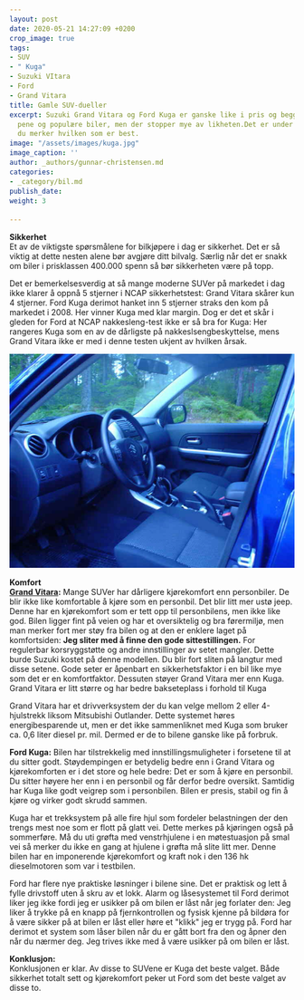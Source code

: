 ```yaml
---
layout: post
date: 2020-05-21 14:27:09 +0200
crop_image: true
tags:
- SUV
- " Kuga"
- Suzuki VItara
- Ford
- Grand Vitara
title: Gamle SUV-dueller
excerpt: Suzuki Grand Vitara og Ford Kuga er ganske like i pris og begge er meget
  pene og populære biler, men der stopper mye av likheten.Det er under prøvekjøring
  du merker hvilken som er best.
image: "/assets/images/kuga.jpg"
image_caption: ''
author: _authors/gunnar-christensen.md
categories:
- _category/bil.md
publish_date: 
weight: 3

---
```

**Sikkerhet**  
Et av de viktigste spørsmålene for bilkjøpere i dag er sikkerhet. Det er så viktig at dette nesten alene bør avgjøre ditt bilvalg. Særlig når det er snakk om biler i prisklassen 400.000 spenn så bør sikkerheten være på topp.

Det er bemerkelsesverdig at så mange moderne SUVer på markedet i dag ikke klarer å oppnå 5 stjerner i NCAP sikkerhetstest: Grand Vitara skårer kun 4 stjerner. Ford Kuga derimot hanket inn 5 stjerner straks den kom på markedet i 2008. Her vinner Kuga med klar margin. Dog er det et skår i gleden for Ford at NCAP nakkesleng-test ikke er så bra for Kuga: Her rangeres Kuga som en av de dårligste på nakkeslsengbeskyttelse, mens Grand Vitara ikke er med i denne testen ukjent av hvilken årsak.

![](/assets/images/suzuki-3.jpg)

**Komfort**  
[**Grand Vitara**](suz.gv.htm)**:** Mange SUVer har dårligere kjørekomfort enn personbiler. De blir ikke like komfortable å kjøre som en personbil. Det blir litt mer ustø  jeep. Denne har en kjørekomfort som er tett opp til personbilens, men ikke like god. Bilen ligger fint på veien og har et oversiktelig og bra førermiljø, men man merker fort mer støy fra bilen og at den er enklere laget på komfortsiden: **Jeg sliter med å finne den gode sittestillingen.** For regulerbar korsryggstøtte og andre innstillinger av setet mangler. Dette burde Suzuki kostet på denne modellen. Du blir fort sliten på langtur med disse setene. Gode seter er åpenbart en sikkerhetsfaktor i en bil like mye som det er en komfortfaktor. Dessuten støyer Grand Vitara mer enn Kuga. Grand Vitara er litt større og har bedre bakseteplass i forhold til Kuga

Grand Vitara har et drivverksystem der du kan velge mellom 2 eller 4-hjulstrekk liksom Mitsubishi Outlander. Dette systemet høres energibesparende ut, men er det ikke sammenliknet med Kuga som bruker ca. 0,6 liter diesel pr. mil. Dermed er de to bilene ganske like på forbruk.

**Ford Kuga:** Bilen har tilstrekkelig med innstillingsmuligheter i forsetene til at du sitter godt. Støydempingen er betydelig bedre enn i Grand Vitara og kjørekomforten er i det store og hele bedre: Det er som å kjøre en personbil. Du sitter høyere her enn i en personbil og får derfor bedre oversikt. Samtidig har Kuga like godt veigrep som i personbilen. Bilen er presis, stabil og fin å kjøre og virker godt skrudd sammen.

Kuga har et trekksystem på alle fire hjul som fordeler belastningen der den trengs mest noe som er flott på glatt vei. Dette merkes på kjøringen også på sommerføre. Må du uti grøfta med venstrhjulene i en møtestuasjon på smal vei så merker du ikke en gang at hjulene i grøfta må slite litt mer. Denne bilen har en imponerende kjørekomfort og kraft nok i den 136 hk dieselmotoren som var i testbilen.

Ford har flere nye praktiske løsninger i bilene sine. Det er praktisk og lett å fylle drivstoff uten å skru av et lokk. Alarm og låsesystemet til Ford derimot liker jeg ikke fordi jeg er usikker på om bilen er låst når jeg forlater den: Jeg liker å trykke på en knapp på fjernkontrollen og fysisk kjenne på bildøra for å være sikker på at bilen er låst eller høre et "klikk" jeg er trygg på. Ford har derimot et system som låser bilen når du er gått bort fra den og åpner den når du nærmer deg. Jeg trives ikke med å være usikker på om bilen er låst.

**Konklusjon:**  
Konklusjonen er klar. Av disse to SUVene er Kuga det beste valget. Både sikkerhet totalt sett og kjørekomfort peker ut Ford som det beste valget av disse to.